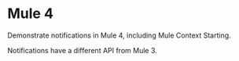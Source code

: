 # Mule 4

Demonstrate notifications in Mule 4, including Mule Context Starting.

Notifications have a different API from Mule 3.